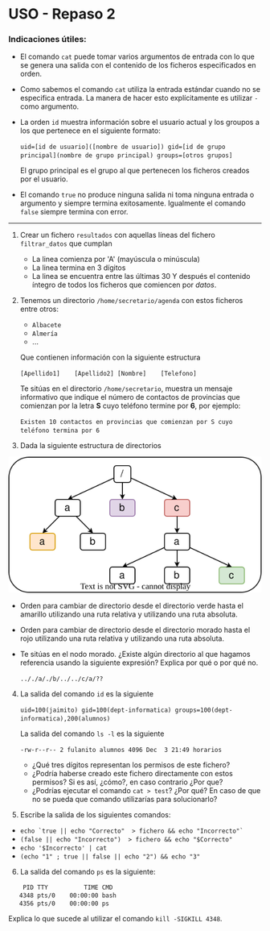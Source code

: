 # USO - Repaso 2

### Indicaciones útiles:

- El comando `cat` puede tomar varios argumentos de entrada con lo que se genera una salida con el contenido
  de los ficheros especificados en orden.
- Como sabemos el comando `cat` utiliza la entrada estándar cuando no se especifica entrada. La manera de hacer esto
  explícitamente es utilizar `-` como argumento.
- La orden `id` muestra información sobre el usuario actual y los groupos a los que pertenece en el siguiente formato:

  `
  uid=[id de usuario]([nombre de usuario]) gid=[id de grupo principal](nombre de grupo principal) groups=[otros grupos]
  `
  
  El grupo principal es el grupo al que pertenecen los ficheros creados por el usuario.

- El comando `true` no produce ninguna salida ni toma ninguna entrada o argumento y siempre termina exitosamente.
  Igualmente el comando `false` siempre termina con error.
_________________________________________________________

1. Crear un fichero `resultados` con aquellas líneas del fichero `filtrar_datos` que cumplan
    - La linea comienza por 'A' (mayúscula o minúscula)
    - La linea termina en 3 dígitos
    - La linea se encuentra entre las últimas 30
  Y después el contenido íntegro de todos los ficheros que comiencen por _datos_.

2. Tenemos un directorio `/home/secretario/agenda` con estos ficheros entre otros:
    - `Albacete`
    - `Almería`
    - ...

    Que contienen información con la siguiente estructura

    `[Apellido1]    [Apellido2] [Nombre]    [Telefono]`

    Te sitúas en el directorio `/home/secretario`, muestra un mensaje informativo que indique
    el número de contactos de provincias que comienzan por la letra __S__ cuyo teléfono termine por __6__,
    por ejemplo:

    `Existen 10 contactos en provincias que comienzan por S cuyo teléfono termina por 6`

3. Dada la siguiente estructura de directorios

![directorios](directorios.drawio.svg)

- Orden para cambiar de directorio desde el directorio verde hasta el amarillo utilizando una ruta relativa y utilizando una ruta absoluta.
- Orden para cambiar de directorio desde el directorio morado hasta el rojo utilizando una ruta relativa y utilizando una ruta absoluta.
- Te sitúas en el nodo morado. ¿Existe algún directorio al que hagamos referencia usando la siguiente expresión? Explica por qué o por qué no.

  `
  .././a/./b/../../c/a/??
  `

4. La salida del comando `id` es la siguiente

    `uid=100(jaimito) gid=100(dept-informatica) groups=100(dept-informatica),200(alumnos)`
  
    La salida del comando `ls -l` es la siguiente

    `-rw-r--r-- 2 fulanito alumnos 4096 Dec  3 21:49 horarios`

    - ¿Qué tres dígitos representan los permisos de este fichero?
    - ¿Podría haberse creado este fichero directamente con estos permisos?
      Si es así, ¿cómo?, en caso contrario ¿Por que?
    - ¿Podrías ejecutar el comando `cat > test`? ¿Por qué? En caso de que no se pueda
      que comando utilizarías para solucionarlo?

5. Escribe la salida de los siguientes comandos:
  - `` echo `true || echo "Correcto"  > fichero && echo "Incorrecto"` ``
  - `` (false || echo "Incorrecto")  > fichero && echo "$Correcto" ``
  - `` echo '$Incorrecto' | cat ``
  - `` (echo "1" ; true || false || echo "2") && echo "3" ``

6. La salida del comando `ps` es la siguiente:

```
    PID TTY          TIME CMD
   4348 pts/0    00:00:00 bash
   4356 pts/0    00:00:00 ps
```

Explica lo que sucede al utilizar el comando `kill -SIGKILL 4348`.